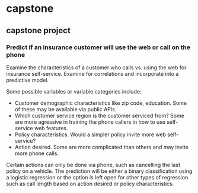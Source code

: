 # capstone
## capstone project
### Predict if an insurance customer will use the web or call on the phone

Examine the characteristics of a customer who calls vs. using the web for insurance self-service.  Examine for correlations and incorporate into a predictive model.

Some possible variables or variable categories include:

* Customer demographic characteristics like zip code, education.  Some of these may be available via public APIs.
* Which customer service region is the customer serviced from?  Some are more agressive in training the phone callers in how to use self-service web features.
* Policy characteristics.  Would a simpler policy invite more web self-service?
* Action desired.  Some are more complicated than others and may invite more phone calls.

Certain actions can only be done via phone, such as cancelling the last policy on a vehicle.
The prediction will be either a binary classification using a logistic regression or the option is left open for other types of regression such as call length based on action desired or policy characteristics.

